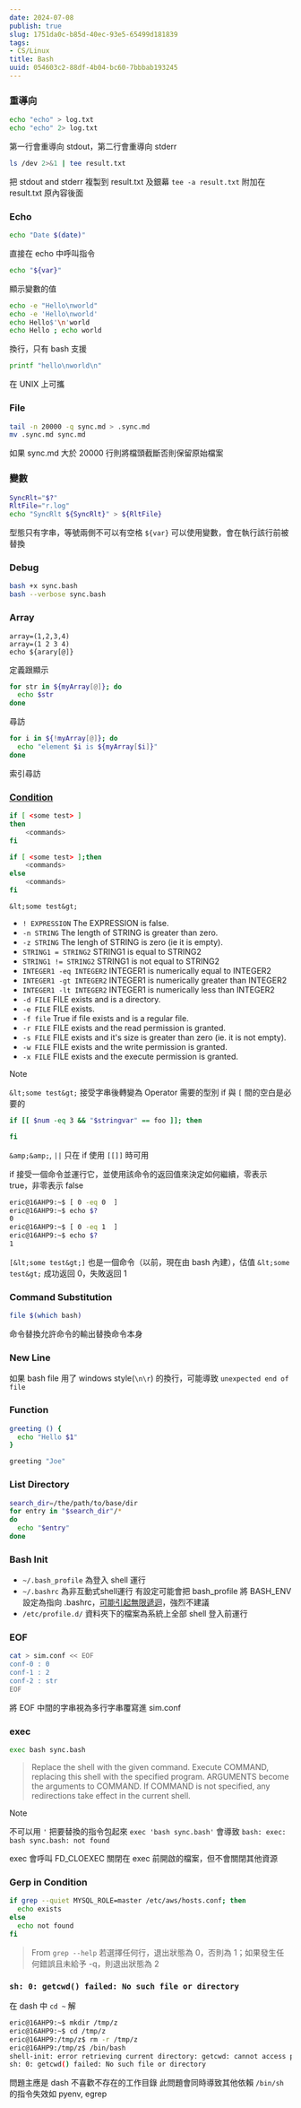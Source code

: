 ```yaml
---
date: 2024-07-08
publish: true
slug: 1751da0c-b85d-40ec-93e5-65499d181839
tags:
- CS/Linux
title: Bash
uuid: 054603c2-88df-4b04-bc60-7bbbab193245
---
```

### 重導向

```bash
echo "echo" > log.txt
echo "echo" 2> log.txt
```

第一行會重導向 stdout，第二行會重導向 stderr

```bash
ls /dev 2>&1 | tee result.txt
```

把 stdout and stderr 複製到 result.txt 及銀幕
`tee -a result.txt` 附加在 result.txt 原內容後面

### Echo

```bash
echo "Date $(date)"
```

直接在 echo 中呼叫指令

```bash
echo "${var}"
```

顯示變數的值

```bash
echo -e "Hello\nworld"
echo -e 'Hello\nworld'
echo Hello$'\n'world
echo Hello ; echo world
```

換行，只有 bash 支援

```bash
printf "hello\nworld\n"
```

在 UNIX 上可攜

### File

```bash
tail -n 20000 -q sync.md > .sync.md
mv .sync.md sync.md
```

如果 sync.md 大於 20000 行則將檔頭截斷否則保留原始檔案

### 變數

```bash
SyncRlt="$?"
RltFile="r.log"
echo "SyncRlt ${SyncRlt}" > ${RltFile}
```

型態只有字串，等號兩側不可以有空格
`${var}` 可以使用變數，會在執行該行前被替換

### Debug

```bash
bash +x sync.bash
bash --verbose sync.bash
```

### Array

```
array=(1,2,3,4)
array=(1 2 3 4)
echo ${arary[@]}
```

定義跟顯示

```bash
for str in ${myArray[@]}; do
  echo $str
done
```

尋訪

```bash
for i in ${!myArray[@]}; do
  echo "element $i is ${myArray[$i]}"
done
```

索引尋訪

### [Condition](https://www.gnu.org/software/bash/manual/html_node/Bash-Conditional-Expressions.html)

```sh
if [ <some test> ]
then
	<commands>
fi

if [ <some test> ];then
	<commands>
else
	<commands>
fi
```

`&lt;some test&gt;`

- `! EXPRESSION` The EXPRESSION is false.
- `-n STRING` The length of STRING is greater than zero.
- `-z STRING` The lengh of STRING is zero (ie it is empty).
- `STRING1 = STRING2` STRING1 is equal to STRING2
- `STRING1 != STRING2` STRING1 is not equal to STRING2
- `INTEGER1 -eq INTEGER2` INTEGER1 is numerically equal to INTEGER2
- `INTEGER1 -gt INTEGER2` INTEGER1 is numerically greater than INTEGER2
- `INTEGER1 -lt INTEGER2` INTEGER1 is numerically less than INTEGER2
- `-d FILE` FILE exists and is a directory.
- `-e FILE` FILE exists.
- `-f file` True if file exists and is a regular file.
- `-r FILE` FILE exists and the read permission is granted.
- `-s FILE` FILE exists and it's size is greater than zero (ie. it is not empty).
- `-w FILE` FILE exists and the write permission is granted.
- `-x FILE` FILE exists and the execute permission is granted.

> [!note]
> `&lt;some test&gt;` 接受字串後轉變為 Operator 需要的型別
> if 與 `[` 間的空白是必要的



```bash
if [[ $num -eq 3 && "$stringvar" == foo ]]; then

fi
```

`&amp;&amp;`, `||` 只在 if 使用 `[[]]` 時可用

if 接受一個命令並運行它，並使用該命令的返回值來決定如何繼續，零表示 true，非零表示 false

```sh
eric@16AHP9:~$ [ 0 -eq 0  ]
eric@16AHP9:~$ echo $?
0
eric@16AHP9:~$ [ 0 -eq 1  ]
eric@16AHP9:~$ echo $?
1
```

`[&lt;some test&gt;]` 也是一個命令（以前，現在由 bash 內建），估值 `&lt;some test&gt;` 成功返回 0，失敗返回 1

### Command Substitution

```sh
file $(which bash)
```

命令替換允許命令的輸出替換命令本身

### New Line

如果 bash file 用了 windows style(`\n\r`) 的換行，可能導致 `unexpected end of file`

### Function

```bash
greeting () {
  echo "Hello $1"
}

greeting "Joe"
```

### List Directory

```sh
search_dir=/the/path/to/base/dir
for entry in "$search_dir"/*
do
  echo "$entry"
done
```

### Bash Init

- `~/.bash_profile` 為登入 shell 運行
- `~/.bashrc` 為非互動式shell運行
  有設定可能會把 bash_profile 將 BASH_ENV 設定為指向 .bashrc，[可能引起無限遞迴](https://github.com/pyenv/pyenv/issues/264)，強烈不建議
- `/etc/profile.d/` 資料夾下的檔案為系統上全部 shell 登入前運行

### EOF

```bash
cat > sim.conf << EOF
conf-0 : 0
conf-1 : 2
conf-2 : str
EOF
```

將 EOF 中間的字串視為多行字串覆寫進 sim.conf

### exec

```bash
exec bash sync.bash
```

> Replace the shell with the given command.
> Execute COMMAND, replacing this shell with the specified program. ARGUMENTS become the arguments to COMMAND.  If COMMAND is not specified, any redirections take effect in the current shell.



> [!note]
> 不可以用 `'` 把要替換的指令包起來
> `exec 'bash sync.bash'` 會導致 `bash: exec: bash sync.bash: not found`



exec 會呼叫 FD_CLOEXEC 關閉在 exec 前開啟的檔案，但不會關閉其他資源

### Gerp in Condition

```bash
if grep --quiet MYSQL_ROLE=master /etc/aws/hosts.conf; then
  echo exists
else
  echo not found
fi
```

> From `grep --help`
> 若選擇任何行，退出狀態為 0，否則為 1；如果發生任何錯誤且未給予 -q，則退出狀態為 2



### `sh: 0: getcwd() failed: No such file or directory`

在 dash 中 `cd ~` 解

```sh
eric@16AHP9:~$ mkdir /tmp/z
eric@16AHP9:~$ cd /tmp/z
eric@16AHP9:/tmp/z$ rm -r /tmp/z
eric@16AHP9:/tmp/z$ /bin/bash
shell-init: error retrieving current directory: getcwd: cannot access parent directories: No such file or directory
sh: 0: getcwd() failed: No such file or directory
```

問題主應是 dash 不喜歡不存在的工作目錄
此問題會同時導致其他依賴 `/bin/sh` 的指令失效如 pyenv, egrep
